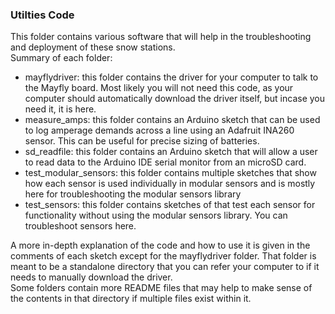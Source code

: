 ### Utilties Code

This folder contains various software that will help in the troubleshooting and deployment of these snow stations.  
Summary of each folder:

- mayflydriver: this folder contains the driver for your computer to talk to the Mayfly board. Most likely you will not need this code, as your computer should automatically download the driver itself, but incase you need it, it is here.
- measure_amps: this folder contains an Arduino sketch that can be used to log amperage demands across a line using an Adafruit INA260 sensor. This can be useful for precise sizing of batteries.
- sd_readfile: this folder contains an Arduino sketch that will allow a user to read data to the Arduino IDE serial monitor from an microSD card.
- test_modular_sensors: this folder contains multiple sketches that show how each sensor is used individually in modular sensors and is mostly here for troubleshooting the modular sensors library
- test_sensors: this folder contains sketches of that test each sensor for functionality without using the modular sensors library. You can troubleshoot sensors here.

A more in-depth explanation of the code and how to use it is given in the comments of each sketch except for the mayflydriver folder. That folder is meant to be a standalone directory that you can refer your computer to if it needs to manually download the driver.  
Some folders contain more README files that may help to make sense of the contents in that directory if multiple files exist within it.